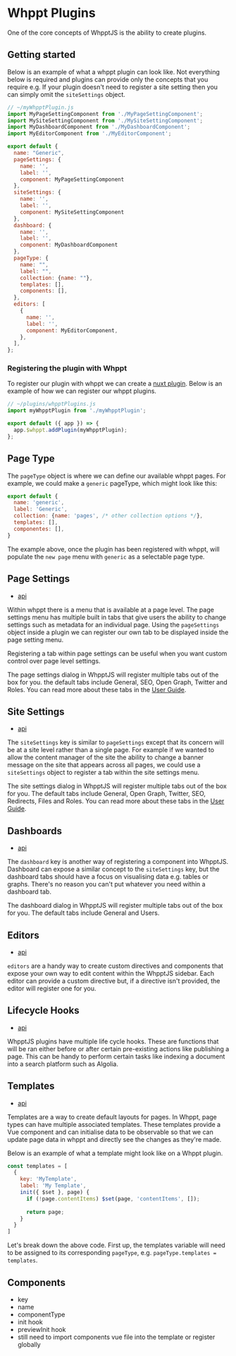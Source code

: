 # Whppt Plugins

One of the core concepts of WhpptJS is the ability to create plugins.

## Getting started

Below is an example of what a whppt plugin can look like. Not everything below is required and plugins can provide only
the concepts that you require e.g. If your plugin doesn't need to register a site setting then you can simply omit the
`siteSettings` object.

```js
// ~/myWhpptPlugin.js
import MyPageSettingComponent from './MyPageSettingComponent';
import MySiteSettingComponent from './MySiteSettingComponent';
import MyDashboardComponent from './MyDashboardComponent';
import MyEditorComponent from './MyEditorComponent';

export default {
  name: "Generic",
  pageSettings: {
    name: '',
    label: '',
    component: MyPageSettingComponent
  },
  siteSettings: {
    name: '',
    label: '',
    component: MySiteSettingComponent
  },
  dashboard: {
    name: '',
    label: '',
    component: MyDashboardComponent
  },
  pageType: {
    name: "",
    label: "",
    collection: {name: ""},
    templates: [],
    components: [],
  },
  editors: [
    {
      name: '',
      label: '',
      component: MyEditorComponent,
    },
  ],
};
```

### Registering the plugin with Whppt

To register our plugin with whppt we can create a [nuxt plugin](https://nuxtjs.org/docs/2.x/directory-structure/plugins/). 
Below is an example of how we can register our whppt plugins.

```js
// ~/plugins/whpptPlugins.js
import myWhpptPlugin from './myWhpptPlugin';

export default ({ app }) => {
  app.$whppt.addPlugin(myWhpptPlugin);
};
```

## Page Type

The `pageType` object is where we can define our available whppt pages. For example, we could make a `generic` pageType,
which might look like this:

```js 
export default {
  name: 'generic',
  label: 'Generic',
  collection: {name: 'pages', /* other collection options */},
  templates: [],
  componentes: [],
}
```

The example above, once the plugin has been registered with whppt, will populate the `new page` menu with `generic` as a selectable page type.

[comment]: <> (TODO: needs more information on pageType, e.g. templates and components)

## Page Settings

- [api](/api/plugins/pageSettings)

Within whppt there is a menu that is available at a page level. The page settings menu has multiple built in tabs that
give users the ability to change settings such as metadata for an individual page. Using the `pageSettings` object
inside a plugin we can register our own tab to be displayed inside the page setting menu.

Registering a tab within page settings can be useful when you want custom control over page level settings.

The page settings dialog in WhpptJS will register multiple tabs out of the box for you. the default tabs include
General, SEO, Open Graph, Twitter and Roles. You can read more about these tabs in the [User Guide]().

## Site Settings

- [api](/api/plugins/siteSettings)

The `siteSettings` key is similar to `pageSettings` except that its concern will be at a site level rather than a single 
page. For example if we wanted to allow the content manager of the site the ability to change a banner message on the site 
that appears across all pages, we could use a `siteSettings` object to register a tab within the site settings menu.

The site settings dialog in WhpptJS will register multiple tabs out of the box for you. The default tabs include General,
 Open Graph, Twitter, SEO, Redirects, Files and Roles. You can read more about these tabs in the [User Guide]().

## Dashboards

- [api](/api/plugins/dashboard)

The `dashboard` key is another way of registering a component into WhpptJS. Dashboard can expose a similar concept to the
`siteSettings` key, but the dashboard tabs should have a focus on visualising data e.g. tables or graphs. There's no 
reason you can't put whatever you need within a dashboard tab. 

The dashboard dialog in WhpptJS will register multiple tabs out of the box for you. The default tabs include General and 
Users. 

## Editors

- [api](/api/plugins/editors)

`editors` are a handy way to create custom directives and components that expose your own way to edit content within the
WhpptJS sidebar. Each editor can provide a custom directive but, if a directive isn't provided, the editor will register
one for you. 

## Lifecycle Hooks

- [api](/api/plugins/lifecycleHooks)

WhpptJS plugins have multiple life cycle hooks. These are functions that will be ran either before or after certain pre-existing
actions like publishing a page. This can be handy to perform certain tasks like indexing a document into a search platform such
as Algolia.

## Templates

- [api](/api/plugins/templates)

Templates are a way to create default layouts for pages. In Whppt, page types can have multiple associated templates. 
These templates provide a Vue component and can initialise data to be observable so that we can update page data in 
whppt and directly see the changes as they're made.

Below is an example of what a template might look like on a Whppt plugin.

```js
const templates = [
  {
    key: 'MyTemplate',
    label: 'My Template',
    init({ $set }, page) {
      if (!page.contentItems) $set(page, 'contentItems', []);
      
      return page;
    }
  }
]
```

Let's break down the above code. First up, the templates variable will need to be assigned to its corresponding `pageType`, 
e.g. `pageType.templates = templates`.

## Components

- key
- name
- componentType
- init hook
- previewInit hook
- still need to import components vue file into the template or register globally
